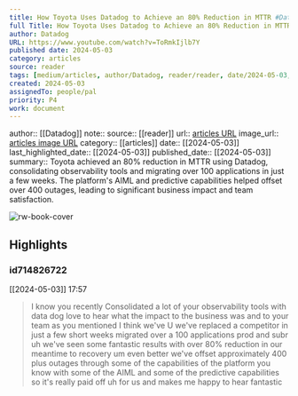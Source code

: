 ```yaml
---
title: How Toyota Uses Datadog to Achieve an 80% Reduction in MTTR #Datadog #Shorts
full Title: How Toyota Uses Datadog to Achieve an 80% Reduction in MTTR #Datadog #Shorts
author: Datadog
URL: https://www.youtube.com/watch?v=ToRmkIjlb7Y
published date: 2024-05-03
category: articles
source: reader
tags: [medium/articles, author/Datadog, reader/reader, date/2024-05-03, area/reader]
created: 2024-05-03
assignedTo: people/pal
priority: P4
work: document
---
```

author:: [[Datadog]]
note:: 
source:: [[reader]]
url:: [articles URL](https://www.youtube.com/watch?v=ToRmkIjlb7Y)
image_url:: [articles image URL](https://i.ytimg.com/vi/ToRmkIjlb7Y/maxres2.jpg?sqp=-oaymwEoCIAKENAF8quKqQMcGADwAQH4AbYIgAKAD4oCDAgAEAEYUyBVKGUwDw==&rs=AOn4CLCUvXwqcqRCd1WpU060GCHJj8ACTQ)
category:: [[articles]]
date:: [[2024-05-03]]
last_highlighted_date:: [[2024-05-03]]
published_date:: [[2024-05-03]]
summary:: Toyota achieved an 80% reduction in MTTR using Datadog, consolidating observability tools and migrating over 100 applications in just a few weeks. The platform's AIML and predictive capabilities helped offset over 400 outages, leading to significant business impact and team satisfaction.


![rw-book-cover](https://i.ytimg.com/vi/ToRmkIjlb7Y/maxres2.jpg?sqp=-oaymwEoCIAKENAF8quKqQMcGADwAQH4AbYIgAKAD4oCDAgAEAEYUyBVKGUwDw==&rs=AOn4CLCUvXwqcqRCd1WpU060GCHJj8ACTQ)

## Highlights
### id714826722
[[2024-05-03]] 17:57
> I know you recently Consolidated a lot of your observability tools with data dog love to hear what the impact to the business was and to your team as you mentioned I think we've U we've replaced a competitor in just a few short weeks migrated over a 100 applications prod and subr uh we've seen some fantastic results with over 80% reduction in our meantime to recovery um even better we've offset approximately 400 plus outages through
> some of the capabilities of the platform you know with some of the AIML and some of the predictive capabilities so it's really paid off uh for us and makes me happy to hear fantastic


